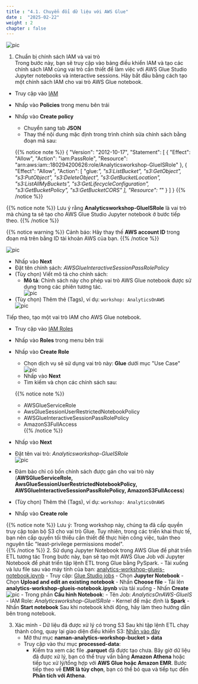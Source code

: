 ```yaml
---
title : "4.1. Chuyển đổi dữ liệu với AWS Glue"
date :  "2025-02-22" 
weight : 2 
chapter : false
---
```

![pic](/anworkshopaws/images/a-04.png) 
1. Chuẩn bị chính sách IAM và vai trò  
Trong bước này, bạn sẽ truy cập vào bảng điều khiển IAM và tạo các chính sách IAM cùng vai trò cần thiết để làm việc với AWS Glue Studio Jupyter notebooks và interactive sessions. Hãy bắt đầu bằng cách tạo một chính sách IAM cho vai trò AWS Glue notebook.  

- Truy cập vào [IAM](https://us-east-1.console.aws.amazon.com/iamv2/home?region=us-east-1#/policies)  
- Nhấp vào **Policies** trong menu bên trái  
- Nhấp vào **Create policy**  
    - Chuyển sang tab **JSON**  
    - Thay thế nội dung mặc định trong trình chỉnh sửa chính sách bằng đoạn mã sau:  

    {{% notice note %}}
        {
            "Version": "2012-10-17",
            "Statement": [
                {
                    "Effect": "Allow",
                    "Action": "iam:PassRole",
                    "Resource": "arn:aws:iam::180294200626:role/Analyticsworkshop-GlueISRole"
                },
                {
                    "Effect": "Allow",
                    "Action": [
                        "glue:*",
                        "s3:ListBucket",
                        "s3:GetObject",
                        "s3:PutObject",
                        "s3:DeleteObject",
                        "s3:GetBucketLocation",
                        "s3:ListAllMyBuckets",
                        "s3:GetLifecycleConfiguration",
                        "s3:GetBucketPolicy",
                        "s3:GetBucketCORS"
                    ],
                    "Resource": "*"
                }
            ]
        }
    {{% /notice %}}

{{% notice note %}}
Lưu ý rằng **Analyticsworkshop-GlueISRole** là vai trò mà chúng ta sẽ tạo cho AWS Glue Studio Jupyter notebook ở bước tiếp theo.
{{% /notice %}}

{{% notice warning %}}
Cảnh báo: Hãy thay thế **AWS account ID** trong đoạn mã trên bằng ID tài khoản AWS của bạn.
{{% /notice %}}

![pic](/anworkshopaws/images/4-datatransformation/1.png)  

- Nhấp vào **Next**  
- Đặt tên chính sách: *AWSGlueInteractiveSessionPassRolePolicy*  
- (Tùy chọn) Viết mô tả cho chính sách:  
    - **Mô tả**: Chính sách này cho phép vai trò AWS Glue notebook được sử dụng trong các phiên tương tác.  
    ![pic](/anworkshopaws/images/4-datatransformation/2.png)  
- (Tùy chọn) Thêm thẻ (Tags), ví dụ: `workshop: AnalyticsOnAWS`  
    ![pic](/anworkshopaws/images/4-datatransformation/3.png)  

Tiếp theo, tạo một vai trò IAM cho AWS Glue notebook.  
- Truy cập vào [IAM Roles](https://us-east-1.console.aws.amazon.com/iamv2/home#/roles)  
- Nhấp vào **Roles** trong menu bên trái  
- Nhấp vào **Create Role**  
    - Chọn dịch vụ sẽ sử dụng vai trò này: **Glue** dưới mục "Use Case"  
    ![pic](/anworkshopaws/images/4-datatransformation/4.png)  
    - Nhấp vào **Next**  
    - Tìm kiếm và chọn các chính sách sau:  

    {{% notice note %}}
    - AWSGlueServiceRole  
    - AwsGlueSessionUserRestrictedNotebookPolicy  
    - AWSGlueInteractiveSessionPassRolePolicy  
    - AmazonS3FullAccess  
    {{% /notice %}}

- Nhấp vào **Next**  
- Đặt tên vai trò: *Analyticsworkshop-GlueISRole*  
    ![pic](/anworkshopaws/images/4-datatransformation/5.png)  
- Đảm bảo chỉ có bốn chính sách được gán cho vai trò này (**AWSGlueServiceRole, AwsGlueSessionUserRestrictedNotebookPolicy, AWSGlueInteractiveSessionPassRolePolicy, AmazonS3FullAccess**)  
- (Tùy chọn) Thêm thẻ (Tags), ví dụ: `workshop: AnalyticsOnAWS`  
- Nhấp vào **Create role**  

{{% notice note %}}
Lưu ý: Trong workshop này, chúng ta đã cấp quyền truy cập toàn bộ S3 cho vai trò Glue. Tuy nhiên, trong các triển khai thực tế, bạn nên cấp quyền tối thiểu cần thiết để thực hiện công việc, tuân theo nguyên tắc "least-privilege permissions model".  
{{% /notice %}}
2. Sử dụng Jupyter Notebook trong AWS Glue để phát triển ETL tương tác
Trong bước này, bạn sẽ tạo một AWS Glue Job với Jupyter Notebook để phát triển tập lệnh ETL trong Glue bằng PySpark.
    - Tải xuống và lưu file sau vào máy tính của bạn: [analytics-workshop-glueis-notebook.ipynb](https://static.us-east-1.prod.workshops.aws/public/252b2158-4ee1-410c-b074-58190ec31cd6/static/notebooks/analytics-workshop-glueis-notebook.ipynb)
    - Truy cập: [Glue Studio jobs](https://us-east-1.console.aws.amazon.com/gluestudio/home?region=us-east-1#/jobs)
    - Chọn **Jupyter Notebook**
        - Chọn **Upload and edit an existing notebook**
        - Nhấn **Choose file**
        - Tải lên **analytics-workshop-glueis-notebook.ipynb** vừa tải xuống
        - Nhấn **Create**
    ![pic](/anworkshopaws/images/4-datatransformation/6.png)
    - Trong phần **Cấu hình Notebook**:
        - Tên Job: *AnalyticsOnAWS-GlueIS*
        - IAM Role: *Analyticsworkshop-GlueISRole*
        - Kernel để mặc định là **Spark**
        - Nhấn **Start notebook**
Sau khi notebook khởi động, hãy làm theo hướng dẫn bên trong notebook.

3. Xác minh - Dữ liệu đã được xử lý có trong S3
Sau khi tập lệnh ETL chạy thành công, quay lại giao diện điều khiển S3: [Nhấn vào đây](https://s3.console.aws.amazon.com/s3/home?region=us-east-1)
    - Mở thư mục **naman-analytics-workshop-bucket > data**
    - Truy cập vào thư mục **processed-data**:
        - Kiểm tra xem các file **.parquet** đã được tạo chưa.
Bây giờ dữ liệu đã được xử lý, bạn có thể truy vấn bằng **Amazon Athena** hoặc tiếp tục xử lý/tổng hợp với **AWS Glue hoặc Amazon EMR**.
Bước tiếp theo về **EMR là tùy chọn**, bạn có thể bỏ qua và tiếp tục đến **Phân tích với Athena**.


